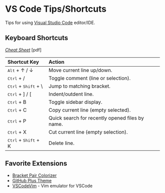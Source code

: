 # VS Code Tips/Shortcuts

Tips for using [Visual Studio Code](https://code.visualstudio.com/) editor/IDE.

## Keyboard Shortcuts
*[Cheat Sheet](https://code.visualstudio.com/shortcuts/keyboard-shortcuts-windows.pdf)* [pdf]  

| Shortcut Key | Action |
| :----------- | :----- |
| <kbd>Alt</kbd> + ↑ / ↓ | Move current line up/down. |
| <kbd>Ctrl</kbd> + / | Toggle comment (line or selection). |
| <kbd>Ctrl</kbd> + <kbd>Shift</kbd> + \ | Jump to matching bracket. |
| <kbd>Ctrl</kbd> + ] / \[ | Indent/outdent line. |
| <kbd>Ctrl</kbd> + B | Toggle sidebar display. |
| <kbd>Ctrl</kbd> + C | Copy current line (empty selected). |
| <kbd>Ctrl</kbd> + P | Quick search for recently opened files by name. |
| <kbd>Ctrl</kbd> + X | Cut current line (empty selection). |
| <kbd>Ctrl</kbd> + <kbd>Shift</kbd> + K | Delete line. |

## Favorite Extensions
- [Bracket Pair Colorizer](https://marketplace.visualstudio.com/items?itemName=CoenraadS.bracket-pair-colorizer)
- [GitHub Plus Theme](https://github.com/thenikso/github-plus-theme)
- [VSCodeVim](https://github.com/VSCodeVim/Vim) - Vim emulator for VSCode